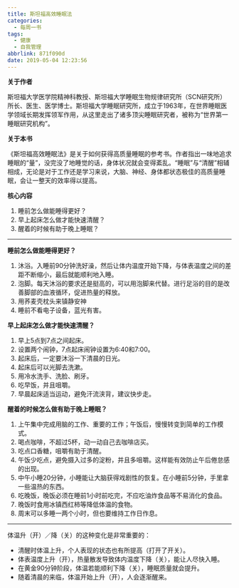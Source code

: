 ```yaml
---
title: 斯坦福高效睡眠法
categories:
  - 每周一书
tags:
  - 健康
  - 自我管理
abbrlink: 871f090d
date: 2019-05-04 12:23:56
---
```


**关于作者**

斯坦福大学医学院精神科教授、斯坦福大学睡眠生物规律研究所（SCN研究所）所长、医生、医学博士。斯坦福大学睡眠研究所，成立于1963年，在世界睡眠医学领域长期发挥领军作用，从这里走出了诸多顶尖睡眠研究者，被称为“世界第一睡眠研究机构”。   

**关于本书** 

《斯坦福高效睡眠法》是关于如何获得高质量睡眠的参考书。作者指出一味地追求睡眠的“量”，没完没了地睡觉的话，身体状况就会变得紊乱。“睡眠”与“清醒”相辅相成，无论是对于工作还是学习来说，大脑、神经、身体都状态极佳的高质量睡眠，会让一整天的效率得以提高。   

**核心内容**

1. 睡前怎么做能睡得更好？ 
2. 早上起床怎么做才能快速清醒？ 
3. 醒着的时候有助于晚上睡眠？ 

<!-- more -->

***



 **睡前怎么做能睡得更好？**

1. 沐浴。入睡前90分钟洗好澡，然后让体内温度开始下降，与体表温度之间的差距不断缩小，最后就能顺利地入睡。 
2. 泡脚。每天沐浴的要求还是挺高的，可以用泡脚来代替。进行足浴的目的是改善脚部的血液循环，促进热量的释放。 
3. 用荞麦壳枕头来镇静安神 
4. 睡前不看电子设备，蓝光有害。 



**早上起床怎么做才能快速清醒？**

1. 早上5点到7点之间起床。 
2. 设置两个闹钟，7点起床闹钟设置为6:40和7:00。
3. 起床后，一定要沐浴一下清晨的日光。 
4. 起床后可以光脚去洗漱。 
5. 用冷水洗手、洗脸、刷牙。 
6. 吃早饭，并且咀嚼。 
7. 早晨起床适当运动，避免汗流浃背，建议快步走。 



**醒着的时候怎么做有助于晚上睡眠？**

1. 上午集中完成用脑的工作、重要的工作；午饭后，慢慢转变到简单的工作模式。 
2. 喝点咖啡，不超过5杯，动一动自己去咖啡店买。 
3. 吃点口香糖，咀嚼有助于清醒。 
4. 午饭少吃点，避免摄入过多的淀粉，并且多咀嚼。这样能有效防止午后倦怠感的出现。 
5. 中午小睡20分钟，小睡能让大脑获得戏剧性的恢复。在小睡前5分钟，手里拿一些温热的东西。 
6. 吃晚饭，晚饭必须在睡前1小时前吃完，不应吃油炸食品等不易消化的食品。 
7. 晚饭时食用冰镇西红柿等降低体温的食物。 
8. 周末可以多睡一两个小时，但也要维持工作日作息。  

***

体温升（开）／降（关）的这种变化是非常重要的：

- 清醒时体温上升，个人表现的状态也有所提高（打开了开关）。 
- 体表温度上升（开），热量散发导致体内温度下降（关），能让人尽快入睡。  
- 在黄金90分钟阶段，体温若能顺利下降（关），睡眠质量就会提升。  
- 随着清晨的来临，体温开始上升（开），人会逐渐醒来。 

